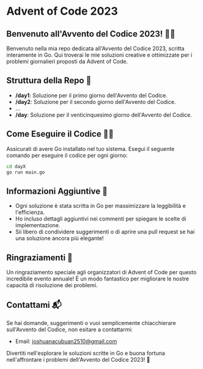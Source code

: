 # Advent of Code 2023

## Benvenuto all'Avvento del Codice 2023! 🎄🚀

Benvenuto nella mia repo dedicata all'Avvento del Codice 2023, scritta interamente in Go. Qui troverai le mie soluzioni creative e ottimizzate per i problemi giornalieri proposti da Advent of Code.

## Struttura della Repo 📂

- **/day1**: Soluzione per il primo giorno dell'Avvento del Codice.
- **/day2**: Soluzione per il secondo giorno dell'Avvento del Codice.
- ...
- **/day**: Soluzione per il venticinquesimo giorno dell'Avvento del Codice.

## Come Eseguire il Codice 🏃‍♂️

Assicurati di avere Go installato nel tuo sistema. Esegui il seguente comando per eseguire il codice per ogni giorno:

```bash
cd dayX
go run main.go
```

## Informazioni Aggiuntive 📝

- Ogni soluzione è stata scritta in Go per massimizzare la leggibilità e l'efficienza.
- Ho incluso dettagli aggiuntivi nei commenti per spiegare le scelte di implementazione.
- Sii libero di condividere suggerimenti o di aprire una pull request se hai una soluzione ancora più elegante!

## Ringraziamenti 🙌

Un ringraziamento speciale agli organizzatori di Advent of Code per questo incredibile evento annuale! È un modo fantastico per migliorare le nostre capacità di risoluzione dei problemi.

## Contattami 📬

Se hai domande, suggerimenti o vuoi semplicemente chiacchierare sull'Avvento del Codice, non esitare a contattarmi:

- Email: joshuanacubuan2510@gmail.com

Divertiti nell'esplorare le soluzioni scritte in Go e buona fortuna nell'affrontare i problemi dell'Avvento del Codice 2023! 🌟
